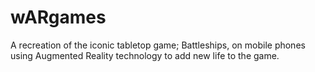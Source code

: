 # wARgames
A recreation of the iconic tabletop game; Battleships, on mobile phones using Augmented Reality technology to add new life to the game.
